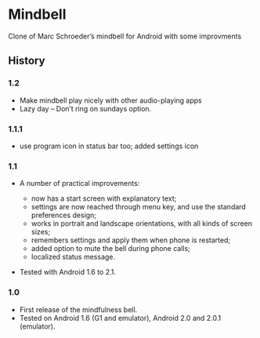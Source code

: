 Mindbell
========

Clone of Marc Schroeder’s mindbell for Android with some improvments

History
-------
### 1.2
* Make mindbell play nicely with other audio-playing apps
* Lazy day – Don’t ring on sundays option.

### 1.1.1
* use program icon in status bar too; added settings icon

### 1.1
* A number of practical improvements:
    * now has a start screen with explanatory text;
    * settings are now reached through menu key, and use the standard preferences design;
    * works in portrait and landscape orientations, with all kinds of screen sizes;
    * remembers settings and apply them when phone is restarted;
    * added option to mute the bell during phone calls;
    * localized status message. 

* Tested with Android 1.6 to 2.1.

### 1.0
* First release of the mindfulness bell.
* Tested on Android 1.6 (G1 and emulator), Android 2.0 and 2.0.1 (emulator). 

